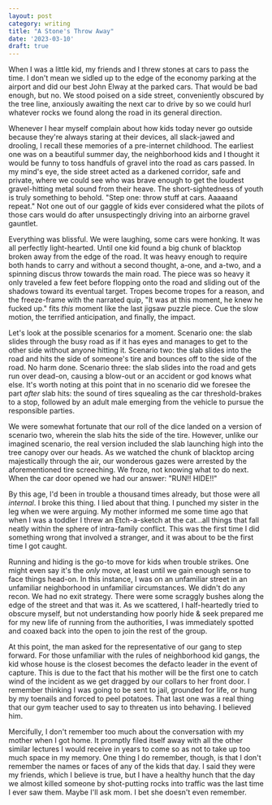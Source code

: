 ```yaml
---
layout: post
category: writing
title: "A Stone's Throw Away"
date: '2023-03-10'
draft: true
---
```


When I was a little kid, my friends and I threw stones at cars to pass the time. I don't mean we sidled up to the edge of the economy parking at the airport and did our best John Elway at the parked cars. That would be bad enough, but no. We stood poised on a side street, conveniently obscured by the tree line, anxiously awaiting the next car to drive by so we could hurl whatever rocks we found along the road in its general direction.

Whenever I hear myself complain about how kids today never go outside because they're always staring at their devices, all slack-jawed and drooling, I recall these memories of a pre-internet childhood. The earliest one was on a beautiful summer day, the neighborhood kids and I thought it would be funny to toss handfuls of gravel into the road as cars passed. In my mind's eye, the side street acted as a darkened corridor, safe and private, where we could see who was brave enough to get the loudest gravel-hitting metal sound from their heave. The short-sightedness of youth is truly something to behold. "Step one: throw stuff at cars. Aaaaand repeat." Not one out of our gaggle of kids ever considered what the pilots of those cars would do after unsuspectingly driving into an airborne gravel gauntlet.

Everything was blissful. We were laughing, some cars were honking. It was all perfectly light-hearted. Until one kid found a big chunk of blacktop broken away from the edge of the road. It was heavy enough to require both hands to carry and without a second thought, a-one, and a-two, and a spinning discus throw towards the main road. The piece was so heavy it only traveled a few feet before flopping onto the road and sliding out of the shadows toward its eventual target. Tropes become tropes for a reason, and the freeze-frame with the narrated quip, "It was at this moment, he knew he fucked up." fits _this_ moment like the last jigsaw puzzle piece. Cue the slow motion, the terrified anticipation, and finally, the impact. 

Let's look at the possible scenarios for a moment. Scenario one: the slab slides through the busy road as if it has eyes and manages to get to the other side without anyone hitting it. Scenario two: the slab slides into the road and hits the side of someone's tire and bounces off to the side of the road. No harm done. Scenario three: the slab slides into the road and gets run over dead-on, causing a blow-out or an accident or god knows what else. It's worth noting at this point that in no scenario did we foresee the part _after_ slab hits: the sound of tires squealing as the car threshold-brakes to a stop, followed by an adult male emerging from the vehicle to pursue the responsible parties.

We were somewhat fortunate that our roll of the dice landed on a version of scenario two, wherein the slab hits the side of the tire. However, unlike our imagined scenario, the real version included the slab launching high into the tree canopy over our heads. As we watched the chunk of blacktop arcing majestically through the air, our wonderous gazes were arrested by the aforementioned tire screeching. We froze, not knowing what to do next. When the car door opened we had our answer: "RUN!! HIDE!!"

By this age, I'd been in trouble a thousand times already, but those were all _internal_. I broke this thing. I lied about that thing. I punched my sister in the leg when we were arguing. My mother informed me some time ago that when I was a toddler I threw an Etch-a-sketch at the cat...all things that fall neatly within the sphere of intra-family conflict. This was the first time I did something wrong that involved a stranger, and it was about to be the first time I got caught.

Running and hiding is the go-to move for kids when trouble strikes. One might even say it's the _only_ move, at least until we gain enough sense to face things head-on. In this instance, I was on an unfamiliar street in an unfamiliar neighborhood in unfamiliar circumstances. We didn't do any recon. We had no exit strategy. There were some scraggly bushes along the edge of the street and that was it. As we scattered, I half-heartedly tried to obscure myself, but not understanding how poorly hide & seek prepared me for my new life of running from the authorities, I was immediately spotted and coaxed back into the open to join the rest of the group.

At this point, the man asked for the representative of our gang to step forward. For those unfamiliar with the rules of neighborhood kid gangs, the kid whose house is the closest becomes the defacto leader in the event of capture. This is due to the fact that his mother will be the first one to catch wind of the incident as we get dragged by our collars to her front door. I remember thinking I was going to be sent to jail, grounded for life, or hung by my toenails and forced to peel potatoes. That last one was a real thing that our gym teacher used to say to threaten us into behaving. I believed him.

Mercifully, I don't remember too much about the conversation with my mother when I got home. It promptly filed itself away with all the other similar lectures I would receive in years to come so as not to take up too much space in my memory. One thing I do remember, though, is that I don't remember the names or faces of any of the kids that day. I said they were my friends, which I believe is true, but I have a healthy hunch that the day we almost killed someone by shot-putting rocks into traffic was the last time I ever saw them. Maybe I'll ask mom. I bet she doesn't even remember.
